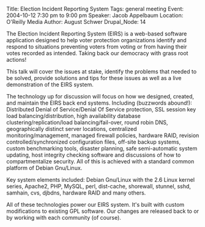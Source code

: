 Title: Election Incident Reporting System
Tags: general meeting
Event: 2004-10-12 7:30 pm to 9:00 pm
Speaker: Jacob Appelbaum
Location: O'Reilly Media
Author: August Schwer
Drupal_Node: 14

The Election Incident Reporting System (EIRS) is a web-based software application designed to help voter protection organizations identify and respond to situations preventing voters from voting or from having their votes recorded as intended. Taking back our democracy with grass root actions!

This talk will cover the issues at stake, identify the problems that needed to be solved, provide solutions and tips for these issues as well as a live demonstration of the EIRS system.

The technology up for discussion will focus on how we designed, created, and maintain the EIRS back end systems. Including (buzzwords abound!): Distributed Denial of Service/Denial Of Service protection, SSL session key load balancing/distribution, high availability database clustering/replication/load balancing/fail-over, round robin DNS, geographically distinct server locations, centralized monitoring/management, managed firewall policies, hardware RAID, revision controlled/synchronized configuration files, off-site backup systems, custom benchmarking tools, disaster planning, safe semi-automatic system updating, host integrity checking software and discussions of how to compartmentalize security. All of this is achieved with a standard common platform of Debian Gnu/Linux.

Key system elements included: Debian Gnu/Linux with the 2.6 Linux kernel series, Apache2, PHP, MySQL, perl, dist-cache, shorewall, stunnel, sshd, samhain, cvs, djbdns, hardware RAID and many others.

All of these technologies power our EIRS system. It's built with custom modifications to existing GPL software. Our changes are released back to or by working with each community (of course).
